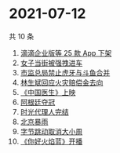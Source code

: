 # 2021-07-12

共 10 条

<!-- BEGIN -->
<!-- 最后更新时间 Mon Jul 12 2021 02:07:00 GMT+0800 (China Standard Time) -->

1. [滴滴企业版等 25 款 App 下架](https://www.zhihu.com/search?q=滴滴)
2. [女子当街被强拽进车](https://www.zhihu.com/search?q=女子被强拽进车)
3. [市监总局禁止虎牙与斗鱼合并](https://www.zhihu.com/search?q=虎牙斗鱼合并)
4. [林生斌回应火灾赔偿金去向](https://www.zhihu.com/search?q=林生斌)
5. [《中国医生》上映](https://www.zhihu.com/search?q=中国医生)
6. [阿根廷夺冠](https://www.zhihu.com/search?q=阿根廷赢了)
7. [时光代理人完结](https://www.zhihu.com/search?q=时光代理人)
8. [北京暴雨](https://www.zhihu.com/search?q=北京暴雨)
9. [字节跳动取消大小周](https://www.zhihu.com/search?q=字节跳动)
10. [《你好火焰蓝》开播](https://www.zhihu.com/search?q=你好火焰蓝)

<!-- END -->
